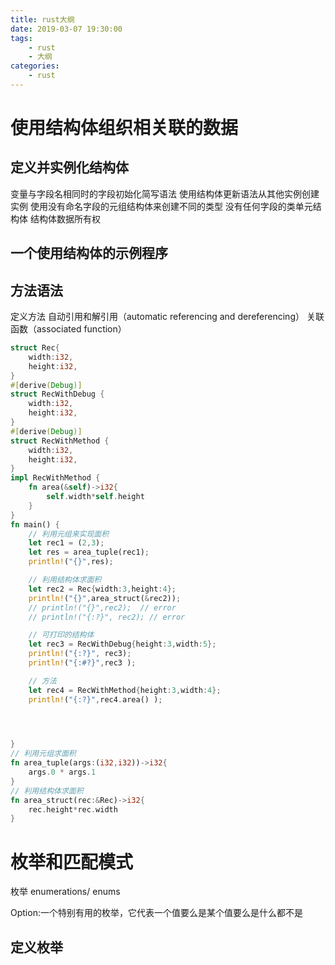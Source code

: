 ```yaml
---
title: rust大纲
date: 2019-03-07 19:30:00
tags:
	- rust
	- 大纲
categories:
	- rust
---
```


# 使用结构体组织相关联的数据
## 定义并实例化结构体
变量与字段名相同时的字段初始化简写语法
使用结构体更新语法从其他实例创建实例
使用没有命名字段的元组结构体来创建不同的类型
没有任何字段的类单元结构体
结构体数据所有权

## 一个使用结构体的示例程序

## 方法语法
定义方法
自动引用和解引用（automatic referencing and dereferencing）
关联函数（associated function）
```rust
struct Rec{
    width:i32,
    height:i32,
}
#[derive(Debug)]
struct RecWithDebug {
    width:i32,
    height:i32,
}
#[derive(Debug)]
struct RecWithMethod {
    width:i32,
    height:i32,
}
impl RecWithMethod {
    fn area(&self)->i32{
        self.width*self.height
    }
}
fn main() {
    // 利用元组来实现面积
    let rec1 = (2,3);
    let res = area_tuple(rec1);
    println!("{}",res); 

    // 利用结构体求面积
    let rec2 = Rec{width:3,height:4};
    println!("{}",area_struct(&rec2));
    // println!("{}",rec2);  // error
    // println!("{:?}", rec2); // error

    // 可打印的结构体
    let rec3 = RecWithDebug{height:3,width:5};
    println!("{:?}", rec3);
    println!("{:#?}",rec3 );

    // 方法
    let rec4 = RecWithMethod{height:3,width:4};
    println!("{:?}",rec4.area() );



    
}
// 利用元组求面积
fn area_tuple(args:(i32,i32))->i32{
    args.0 * args.1
}
// 利用结构体求面积
fn area_struct(rec:&Rec)->i32{
    rec.height*rec.width
}


```

# 枚举和匹配模式
枚举 enumerations/ enums

Option:一个特别有用的枚举，它代表一个值要么是某个值要么是什么都不是

## 定义枚举
